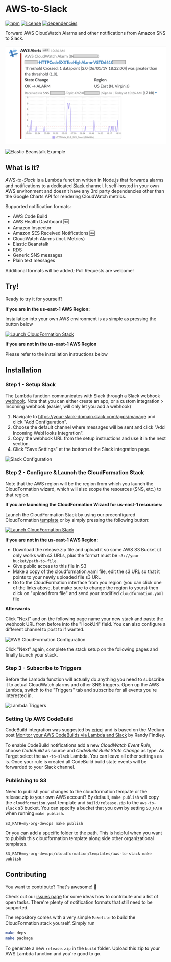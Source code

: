 # AWS-to-Slack

[![npm](https://img.shields.io/npm/v/aws-to-slack.svg)](https://www.npmjs.com/package/aws-to-slack)
[![license](https://img.shields.io/github/license/arabold/aws-to-slack.svg)](https://github.com/arabold/aws-to-slack/blob/master/LICENSE)
[![dependencies](https://img.shields.io/david/arabold/aws-to-slack.svg)](https://www.npmjs.com/package/aws-to-slack)

Forward AWS CloudWatch Alarms and other notifications from Amazon SNS to Slack.

![CloudWatch Alarm Example](./docs/alert-example-cw.png)

![Elastic Beanstalk Example](./docs/alert-example-eb.png)

## What is it?

_AWS-to-Slack_ is a Lambda function written in Node.js that forwards alarms and
notifications to a dedicated [Slack](https://slack.com) channel. It self-hosted
in your own AWS environment and doesn't have any 3rd party dependencies other
than the Google Charts API for rendering CloudWatch metrics.

Supported notification formats:

- AWS Code Build
- AWS Health Dashboard 🆕
- Amazon Inspector
- Amazon SES Received Notifications 🆕
- CloudWatch Alarms (incl. Metrics)
- Elastic Beanstalk
- RDS
- Generic SNS messages
- Plain text messages

Additional formats will be added; Pull Requests are welcome!

## Try!

Ready to try it for yourself?

**If you are in the us-east-1 AWS Region:**

Installation into your own AWS environment is as
simple as pressing the button below

[![Launch CloudFormation Stack](https://s3.amazonaws.com/cloudformation-examples/cloudformation-launch-stack.png)](https://console.aws.amazon.com/cloudformation/home?region=us-east-1#/stacks/new?stackName=aws-to-slack&templateURL=https://s3.amazonaws.com/aws-to-slack/cloudformation.yaml)

**If you are not in the us-east-1 AWS Region**

Please refer to the installation instructions below

## Installation

### Step 1 - Setup Slack

The Lambda function communicates with Slack through a Slack webhook
[webhook](https://your-slack-domain.slack.com/apps/manage). Note that you can either create an app, or a custom integration > Incoming webhook (easier, will only let you add a webhook)

1. Navigate to https://your-slack-domain.slack.com/apps/manage and click
   "Add Configuration".
2. Choose the default channel where messages will be sent and click
   "Add Incoming WebHooks Integration".
3. Copy the webhook URL from the setup instructions and use it in the next
   section.
4. Click "Save Settings" at the bottom of the Slack integration page.

![Slack Configuration](./docs/config-slack.png)

### Step 2 - Configure & Launch the CloudFormation Stack

Note that the AWS region will be the region from which you launch the CloudFormation wizard, which will also scope the resources (SNS, etc.) to that region.

**If you are launching the CloudFormation Wizard for us-east-1 resources:**

Launch the CloudFormation Stack by using our preconfigured CloudFormation
[template](https://s3.amazonaws.com/aws-to-slack/cloudformation.yaml) or
by simply pressing the following button:

[![Launch CloudFormation Stack](https://s3.amazonaws.com/cloudformation-examples/cloudformation-launch-stack.png)](https://console.aws.amazon.com/cloudformation/home?region=us-east-1#/stacks/new?stackName=aws-to-slack&templateURL=https://s3.amazonaws.com/aws-to-slack/cloudformation.yaml)

**If you are not in the us-east-1 AWS Region:**

- Download the release.zip file and upload it so some AWS S3 Bucket (it only works with s3 URLs, plus the format must be `s3://your-bucket/path-to-file`.
- Give public access to this file in S3
- Make a copy of the cloudformation.yaml file, edit the s3 URL so that it points to your newly uploaded file s3 URL
- Go to the CloudFormation interface from you region (you can click one of the links above, but make sure to change the region to yours) then click on "upload from file" and send your modified `cloudformation.yaml` file

**Afterwards**

Click "Next" and on the following page name your new stack and paste the
webhook URL from before into the "HookUrl" field. You can also configure a
different channel to post to if wanted.

![AWS CloudFormation Configuration](./docs/config-stack.png)

Click "Next" again, complete the stack setup on the following pages and
finally launch your stack.

### Step 3 - Subscribe to Triggers

Before the Lambda function will actually do anything you need to subscribe it
to actual CloudWatch alarms and other SNS triggers. Open up the AWS Lambda,
switch to the "Triggers" tab and subscribe for all events you're interested in.

![Lambda Triggers](./docs/config-lambda-triggers.png)

### Setting Up AWS CodeBuild

CodeBuild integration was suggested by [ericcj](https://github.com/ericcj) and is based on
the Medium post [Monitor your AWS CodeBuilds via Lambda and Slack](https://hackernoon.com/monitor-your-aws-codebuilds-via-lambda-and-slack-ae2c621f68f1) by
Randy Findley.

To enable CodeBuild notifications add a new _CloudWatch Event Rule_, choose _CodeBuild_
as source and _CodeBuild Build State Change_ as type. As Target select the `aws-to-slack`
Lambda. You can leave all other settings as is. Once your rule is created all CodeBuild
build state events will be forwarded to your Slack channel.

### Publishing to S3

Need to publish your changes to the cloudformation tempate or the release.zip to your own AWS account? By default, `make publish` will copy the `cloudformation.yaml` template and `build/release.zip` to the `aws-to-slack` s3 bucket. You can specify a bucket that you own by setting `S3_PATH` when running `make publish`.

	S3_PATH=my-org-devops make publish

Or you can add a specific folder to the path. This is helpful when you want to publish this cloudformation template along side other organizational templates.

	S3_PATH=my-org-devops/cloudformation/templates/aws-to-slack make publish

## Contributing

You want to contribute? That's awesome! 🎉

Check out our [issues page](https://github.com/arabold/aws-to-slack/issues) for
some ideas how to contribute and a list of open tasks. There're plenty of
notification formats that still need to be supported.

The repository comes with a very simple `Makefile` to build the CloudFormation
stack yourself. Simply run

```bash
make deps
make package
```

To generate a new `release.zip` in the `build` folder. Upload this zip to your AWS Lambda function and you're good to go.
